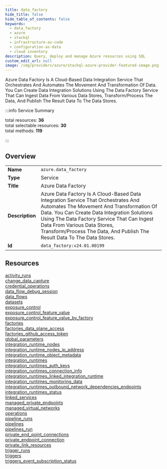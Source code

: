 ```yaml
---
title: data_factory
hide_title: false
hide_table_of_contents: false
keywords:
  - data_factory
  - azure
  - stackql
  - infrastructure-as-code
  - configuration-as-data
  - cloud inventory
description: Query, deploy and manage Azure resources using SQL
custom_edit_url: null
image: /img/providers/azure/stackql-azure-provider-featured-image.png
---
```

Azure Data Factory Is A Cloud-Based Data Integration Service That Orchestrates And Automates The Movement And Transformation Of Data. You Can Create Data Integration Solutions Using The Data Factory Service That Can Ingest Data From Various Data Stores, Transform/Process The Data, And Publish The Result Data To The Data Stores.  
    
:::info Service Summary

<div class="row">
<div class="providerDocColumn">
<span>total resources:&nbsp;<b>36</b></span><br />
<span>total selectable resources:&nbsp;<b>30</b></span><br />
<span>total methods:&nbsp;<b>119</b></span><br />
</div>
</div>

:::

## Overview
<table><tbody>
<tr><td><b>Name</b></td><td><code>azure.data_factory</code></td></tr>
<tr><td><b>Type</b></td><td>Service</td></tr>
<tr><td><b>Title</b></td><td>Azure Data Factory</td></tr>
<tr><td><b>Description</b></td><td>Azure Data Factory Is A Cloud-Based Data Integration Service That Orchestrates And Automates The Movement And Transformation Of Data. You Can Create Data Integration Solutions Using The Data Factory Service That Can Ingest Data From Various Data Stores, Transform/Process The Data, And Publish The Result Data To The Data Stores.</td></tr>
<tr><td><b>Id</b></td><td><code>data_factory:v24.01.00199</code></td></tr>
</tbody></table>

## Resources
<div class="row">
<div class="providerDocColumn">
<a href="/providers/azure/data_factory/activity_runs/">activity_runs</a><br />
<a href="/providers/azure/data_factory/change_data_capture/">change_data_capture</a><br />
<a href="/providers/azure/data_factory/credential_operations/">credential_operations</a><br />
<a href="/providers/azure/data_factory/data_flow_debug_session/">data_flow_debug_session</a><br />
<a href="/providers/azure/data_factory/data_flows/">data_flows</a><br />
<a href="/providers/azure/data_factory/datasets/">datasets</a><br />
<a href="/providers/azure/data_factory/exposure_control/">exposure_control</a><br />
<a href="/providers/azure/data_factory/exposure_control_feature_value/">exposure_control_feature_value</a><br />
<a href="/providers/azure/data_factory/exposure_control_feature_value_by_factory/">exposure_control_feature_value_by_factory</a><br />
<a href="/providers/azure/data_factory/factories/">factories</a><br />
<a href="/providers/azure/data_factory/factories_data_plane_access/">factories_data_plane_access</a><br />
<a href="/providers/azure/data_factory/factories_github_access_token/">factories_github_access_token</a><br />
<a href="/providers/azure/data_factory/global_parameters/">global_parameters</a><br />
<a href="/providers/azure/data_factory/integration_runtime_nodes/">integration_runtime_nodes</a><br />
<a href="/providers/azure/data_factory/integration_runtime_nodes_ip_address/">integration_runtime_nodes_ip_address</a><br />
<a href="/providers/azure/data_factory/integration_runtime_object_metadata/">integration_runtime_object_metadata</a><br />
<a href="/providers/azure/data_factory/integration_runtimes/">integration_runtimes</a><br />
<a href="/providers/azure/data_factory/integration_runtimes_auth_keys/">integration_runtimes_auth_keys</a><br />
</div>
<div class="providerDocColumn">
<a href="/providers/azure/data_factory/integration_runtimes_connection_info/">integration_runtimes_connection_info</a><br />
<a href="/providers/azure/data_factory/integration_runtimes_linked_integration_runtime/">integration_runtimes_linked_integration_runtime</a><br />
<a href="/providers/azure/data_factory/integration_runtimes_monitoring_data/">integration_runtimes_monitoring_data</a><br />
<a href="/providers/azure/data_factory/integration_runtimes_outbound_network_dependencies_endpoints/">integration_runtimes_outbound_network_dependencies_endpoints</a><br />
<a href="/providers/azure/data_factory/integration_runtimes_status/">integration_runtimes_status</a><br />
<a href="/providers/azure/data_factory/linked_services/">linked_services</a><br />
<a href="/providers/azure/data_factory/managed_private_endpoints/">managed_private_endpoints</a><br />
<a href="/providers/azure/data_factory/managed_virtual_networks/">managed_virtual_networks</a><br />
<a href="/providers/azure/data_factory/operations/">operations</a><br />
<a href="/providers/azure/data_factory/pipeline_runs/">pipeline_runs</a><br />
<a href="/providers/azure/data_factory/pipelines/">pipelines</a><br />
<a href="/providers/azure/data_factory/pipelines_run/">pipelines_run</a><br />
<a href="/providers/azure/data_factory/private_end_point_connections/">private_end_point_connections</a><br />
<a href="/providers/azure/data_factory/private_endpoint_connection/">private_endpoint_connection</a><br />
<a href="/providers/azure/data_factory/private_link_resources/">private_link_resources</a><br />
<a href="/providers/azure/data_factory/trigger_runs/">trigger_runs</a><br />
<a href="/providers/azure/data_factory/triggers/">triggers</a><br />
<a href="/providers/azure/data_factory/triggers_event_subscription_status/">triggers_event_subscription_status</a><br />
</div>
</div>
